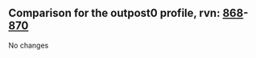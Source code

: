 ## Comparison for the outpost0 profile, rvn: [868](https://github.com/PRO100KatYT/FortniteProfileRevisions/tree/main/profiles/outpost0/868%20outpost0.json)-[870](https://github.com/PRO100KatYT/FortniteProfileRevisions/tree/main/profiles/outpost0/870%20outpost0.json)

No changes
